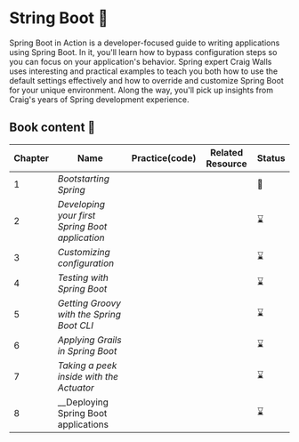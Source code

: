# String Boot 📘

Spring Boot in Action is a developer-focused guide to writing applications using Spring Boot. In it, you'll learn how to bypass configuration steps so you can focus on your application's behavior. Spring expert Craig Walls uses interesting and practical examples to teach you both how to use the default settings effectively and how to override and customize Spring Boot for your unique environment. Along the way, you'll pick up insights from Craig's years of Spring development experience.

## Book content 📓
|Chapter|Name|Practice(code)|Related Resource|Status|
|-------|----|--------------|----------------|------|
|1|_Bootstarting Spring_|||📖|
|2|_Developing your first Spring Boot application_|||⌛|
|3|_Customizing configuration_|||⌛|
|4|_Testing with Spring Boot_|||⌛|
|5|_Getting Groovy with the Spring Boot CLI_|||⌛|
|6|_Applying Grails in Spring Boot_|||⌛|
|7|_Taking a peek inside with the Actuator_|||⌛|
|8|__Deploying Spring Boot applications|||⌛|

